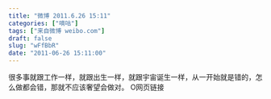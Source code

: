 ```yaml
---
title: "微博 2011.6.26 15:11"
categories: ["嘀咕"]
tags: ["来自微博 weibo.com"]
draft: false
slug: "wFfBbR"
date: "2011-06-26 15:11:00"
---
```


<p>很多事就跟工作一样，就跟出生一样，就跟宇宙诞生一样，从一开始就是错的，怎么做都会错，那就不应该奢望会做对。 O网页链接 ​​​​</p>
